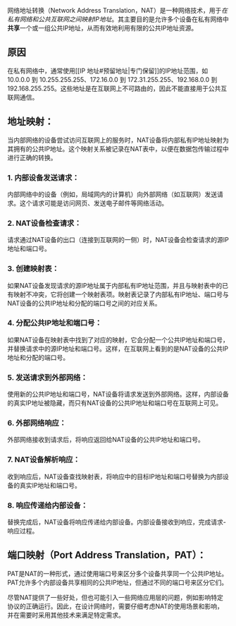 网络地址转换（Network Address Translation，NAT）是一种网络技术，用于*在私有网络和公共互联网之间映射IP地址*。其主要目的是允许多个设备在私有网络中**共享**一个或一组公共IP地址，从而有效地利用有限的公共IP地址资源。
## 原因
在私有网络中，通常使用[[IP 地址#预留地址|专门保留]]的IP地址范围，如10.0.0.0 到 10.255.255.255、172.16.0.0 到 172.31.255.255、192.168.0.0 到 192.168.255.255。这些地址是在互联网上不可路由的，因此不能直接用于公共互联网通信。
## 地址映射：
当内部网络的设备尝试访问互联网上的服务时，NAT设备将内部私有IP地址映射为其拥有的公共IP地址。这个映射关系被记录在NAT表中，以便在数据包传输过程中进行正确的转换。
### 1. 内部设备发送请求：
   内部网络中的设备（例如，局域网内的计算机）向外部网络（如互联网）发送请求。这个请求可能是访问网页、发送电子邮件等网络活动。
### 2. NAT设备检查请求：
   请求通过NAT设备的出口（连接到互联网的一侧）时，NAT设备会检查请求的源IP地址和端口号。
### 3. 创建映射表：
   如果NAT设备发现请求的源IP地址属于内部私有IP地址范围，并且与映射表中的已有映射不冲突，它将创建一个映射表项。映射表记录了内部私有IP地址、端口号与NAT设备的公共IP地址和分配的端口号之间的对应关系。
### 4. 分配公共IP地址和端口号：
   如果NAT设备在映射表中找到了对应的映射，它会分配一个公共IP地址和端口号，并替换请求中的源IP地址和端口号。这样，在互联网上看到的是NAT设备的公共IP地址和分配的端口号。
### 5. 发送请求到外部网络：
   使用新的公共IP地址和端口号，NAT设备将请求发送到外部网络。这样，内部设备的真实IP地址被隐藏，而只有NAT设备的公共IP地址和端口号在互联网上可见。
### 6. 外部网络响应：
   外部网络接收到请求后，将响应返回给NAT设备的公共IP地址和端口号。
### 7. NAT设备解析响应：
   收到响应后，NAT设备查找映射表，将响应中的目标IP地址和端口号替换为内部设备的真实IP地址和端口号。
### 8. 响应传递给内部设备：
   替换完成后，NAT设备将响应传递给内部设备。内部设备接收到响应，完成请求-响应过程。

## 端口映射（Port Address Translation，PAT）：
PAT是NAT的一种形式，通过使用端口号来区分多个设备共享同一个公共IP地址。PAT允许多个内部设备共享相同的公共IP地址，但通过不同的端口号来区分它们。

尽管NAT提供了一些好处，但也可能引入一些网络应用层的问题，例如影响特定协议的正确运行。因此，在设计网络时，需要仔细考虑NAT的使用场景和影响，并在需要时采用其他技术来满足特定需求。
